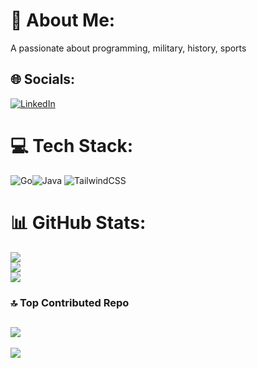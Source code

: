 # 💫 About Me:
A passionate about programming, military, history, sports


## 🌐 Socials:
[![LinkedIn](https://img.shields.io/badge/LinkedIn-%230077B5.svg?logo=linkedin&logoColor=white)](https://linkedin.com/in/aleksander-janic) 

# 💻 Tech Stack:
![Go](https://img.shields.io/badge/go-%2300ADD8.svg?style=for-the-badge&logo=go&logoColor=white)![Java](https://img.shields.io/badge/java-%23ED8B00.svg?style=for-the-badge&logo=openjdk&logoColor=white) ![TailwindCSS](https://img.shields.io/badge/tailwindcss-%2338B2AC.svg?style=for-the-badge&logo=tailwind-css&logoColor=white)
# 📊 GitHub Stats:
![](https://github-readme-stats.vercel.app/api?username=janicaleksander&theme=dark&hide_border=false&include_all_commits=false&count_private=false)<br/>
![](https://github-readme-streak-stats.herokuapp.com/?user=janicaleksander&theme=dark&hide_border=false)<br/>
![](https://github-readme-stats.vercel.app/api/top-langs/?username=janicaleksander&theme=dark&hide_border=false&include_all_commits=false&count_private=false&layout=compact)
### 🔝 Top Contributed Repo
![](https://github-contributor-stats.vercel.app/api?username=janicaleksander&limit=5&theme=dark&combine_all_yearly_contributions=true)
---
[![](https://visitcount.itsvg.in/api?id=janicaleksander&icon=0&color=0)](https://visitcount.itsvg.in)

<!-- Proudly created with GPRM ( https://gprm.itsvg.in ) -->
